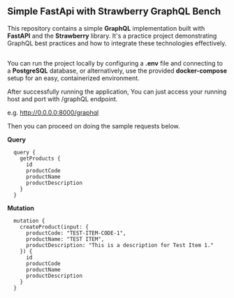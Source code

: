 ## Simple FastApi with Strawberry GraphQL Bench

This repository contains a simple **GraphQL** implementation built with **FastAPI** and the **Strawberry** library. It's a practice project demonstrating GraphQL best practices and how to integrate these technologies effectively.
##

You can run the project locally by configuring a **.env** file and connecting to a **PostgreSQL** database, or alternatively, use the provided **docker-compose** setup for an easy, containerized environment.

After successfully running the application,
You can just access your running host and port with /graphQL endpoint. 

e.g. http://0.0.0.0:8000/graphql

Then you can proceed on doing the sample requests below.

**Query**

      query {
        getProducts {
          id
          productCode
          productName
          productDescription
        }
      }

**Mutation**
      
      mutation {
        createProduct(input: {
          productCode: "TEST-ITEM-CODE-1",
          productName: "TEST ITEM",
          productDescription: "This is a description for Test Item 1."
        }) {
          id
          productCode
          productName
          productDescription
        }
      }

